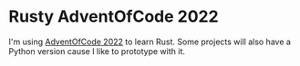 # Rusty AdventOfCode 2022

I'm using [AdventOfCode 2022](https://adventofcode.com/2022) to learn Rust.
Some projects will also have a Python version cause I like to prototype with it.
